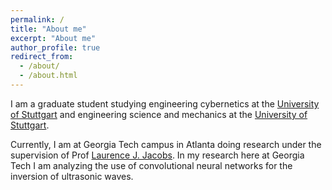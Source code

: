 ```yaml
---
permalink: /
title: "About me"
excerpt: "About me"
author_profile: true
redirect_from: 
  - /about/
  - /about.html
---
```


I am a graduate student studying engineering cybernetics at the [University of Stuttgart](https://www.uni-stuttgart.de/en/)
and engineering science and mechanics at the [University of Stuttgart](https://www.gatech.edu/).

Currently, I am at Georgia Tech campus in Atlanta doing research under the supervision
of Prof [Laurence J. Jacobs](https://ce.gatech.edu/people/faculty/761/overview).
In my research here at Georgia Tech I am analyzing the use of convolutional
neural networks for the inversion of ultrasonic waves.